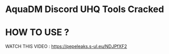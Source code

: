 # AquaDM Discord UHQ Tools Cracked
# HOW TO USE ?
WATCH THIS VIDEO : https://pepeleaks.s-ul.eu/NDJPfXF2

